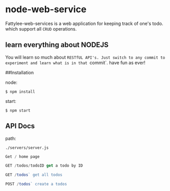 # node-web-service

Fattylee-web-services is a web application for keeping track of one's todo. which support all `CRUD` operations.

## learn everything about NODEJS

You will learn so much about `RESTfUL API's. Just switch to any commit to experiment and learn what is in that `commit`. have fun as ever!

##Installation

node:

```shell
$ npm install
```
start:

```shell
$ npm start
```

## API Docs 

path:

 `./servers/server.js`
 
 ```js
 Get / home page
 ```
 
 ```js
 GET /todos/todoID get a todo by ID
 ```
 
 ```js
 GET /todos` get all todos
 ```
 
 ```js
 POST /todos` create a todos
 ```
 
 